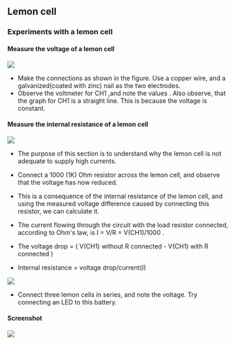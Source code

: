 Lemon cell
---

### Experiments with a lemon cell

#### Measure the voltage of a lemon cell

![](https://fossasia.github.io/pslab-experiments/images/schematics/lemon_cell.png)

* Make the connections as shown in the figure. Use a copper wire, and a galvanized(coated with zinc) nail as the two electrodes. 
* Observe the voltmeter for CH1 ,and note the values . Also observe, that the graph for CH1 is a straight line. This is because the voltage is constant.

#### Measure the internal resistance of a lemon cell

![](https://fossasia.github.io/pslab-experiments/images/schematics/lemon_cell_ir.png)

* The purpose of this section is to understand why the lemon cell is not adequate to supply high currents.
* Connect a 1000 (1K) Ohm resistor across the lemon cell, and observe that the voltage has now reduced.

* This is a consequence of the internal resistance of the lemon cell, and using the measured voltage difference caused by connecting this resistor, we can calculate it.
* The current flowing through the circuit with the load resistor connected, according to Ohm's law, is I = V/R = V(CH1)/1000 .
* The voltage drop = ( V(CH1) without R connected - V(CH1) with R connected ) 
* Internal resistance = voltage drop/current(I) 
	
![](https://fossasia.github.io/pslab-experiments/images/schematics/lemon_battery.png)

* Connect three lemon cells in series, and note the voltage. Try connecting an LED to this battery.
	
#### Screenshot
![](https://fossasia.github.io/pslab-experiments/images/screenshots/lemoncell.png)

